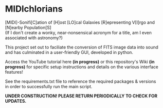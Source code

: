 # MIDIchlorians
[MIDI]-Sonifi[C]ation of [H]ost [LO]cal Galaxies [R]epresenting V[I]rgo and [N]earby Population[S] \
(If I don't create a wonky, near-nonsensical acronym for a title, am I even associated with astronomy?)

This project set out to faciliate the conversion of FITS image data into sound and has culminated in a user-friendly GUI, developed in python. 

Access the YouTube tutorial here **(in progress)** or this repository's Wiki **(in progress)** for specific setup instructions and details on the various interface features!

See the requirements.txt file to reference the required packages & versions in order to successfully run the main script.

**UNDER CONSTRUCTION! PLEASE RETURN PERIODICALLY TO CHECK FOR UPDATES.**
